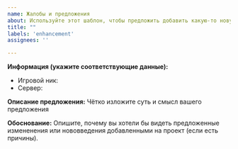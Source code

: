 ```yaml
---
name: Жалобы и предложения
about: Используйте этот шаблон, чтобы предложить добавить какую-то новую фичу или изменить существующие
title: ""
labels: 'enhancement'
assignees: ''

---
```

<!-- Репорты не соответствующие нашим шаблонам не будут рассматриваться! -->

**Информация (укажите соответствующие данные):**
 - Игровой ник: 
 - Сервер:
 
**Описание предложения:**
Чётко изложите суть и смысл вашего предложения

**Обоснование:**
Опишите, почему вы хотели бы видеть предложенные измененения или нововведения добавленными на проект (если есть причины).
